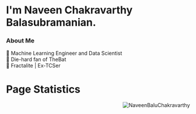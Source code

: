 # I'm Naveen Chakravarthy Balasubramanian.

### About Me

:robot: Machine Learning Engineer and Data Scientist\
:bat: Die-hard fan of TheBat\
:briefcase: Fractalite | Ex-TCSer

# Page Statistics
<p align="right"> <img src="https://komarev.com/ghpvc/?username=NaveenBaluChakravarthy" alt="NaveenBaluChakravarthy" /> </p>
